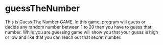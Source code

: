 # guessTheNumber
This is Guess The Number GAME. In this game, program will guess or decide any random number between 1 to 20 then you have to guess that number. While you are guessing game will show you that your guess is high or low and like that you can reach out that secret number.
